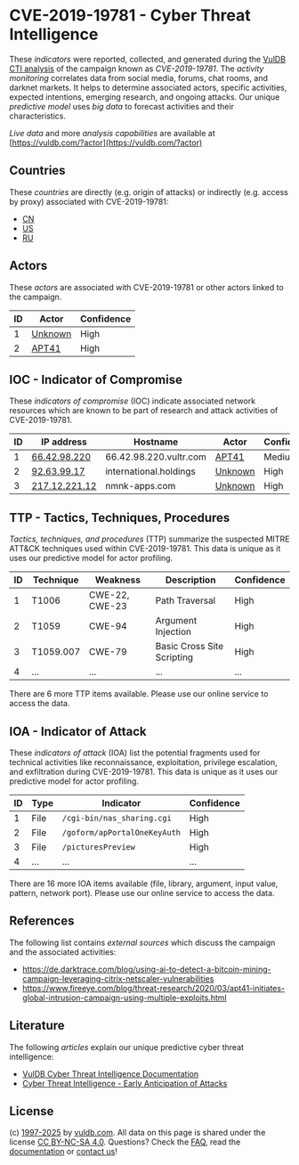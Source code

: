 # CVE-2019-19781 - Cyber Threat Intelligence

These _indicators_ were reported, collected, and generated during the [VulDB CTI analysis](https://vuldb.com/?kb.cti) of the campaign known as _CVE-2019-19781_. The _activity monitoring_ correlates data from social media, forums, chat rooms, and darknet markets. It helps to determine associated actors, specific activities, expected intentions, emerging research, and ongoing attacks. Our unique _predictive model_ uses _big data_ to forecast activities and their characteristics.

_Live data_ and more _analysis capabilities_ are available at [https://vuldb.com/?actor](https://vuldb.com/?actor)

## Countries

These _countries_ are directly (e.g. origin of attacks) or indirectly (e.g. access by proxy) associated with CVE-2019-19781:

* [CN](https://vuldb.com/?country.cn)
* [US](https://vuldb.com/?country.us)
* [RU](https://vuldb.com/?country.ru)

## Actors

These _actors_ are associated with CVE-2019-19781 or other actors linked to the campaign.

ID | Actor | Confidence
-- | ----- | ----------
1 | [Unknown](https://vuldb.com/?actor.unknown) | High
2 | [APT41](https://vuldb.com/?actor.apt41) | High

## IOC - Indicator of Compromise

These _indicators of compromise_ (IOC) indicate associated network resources which are known to be part of research and attack activities of CVE-2019-19781.

ID | IP address | Hostname | Actor | Confidence
-- | ---------- | -------- | ----- | ----------
1 | [66.42.98.220](https://vuldb.com/?ip.66.42.98.220) | 66.42.98.220.vultr.com | [APT41](https://vuldb.com/?actor.apt41) | Medium
2 | [92.63.99.17](https://vuldb.com/?ip.92.63.99.17) | international.holdings | [Unknown](https://vuldb.com/?actor.unknown) | High
3 | [217.12.221.12](https://vuldb.com/?ip.217.12.221.12) | nmnk-apps.com | [Unknown](https://vuldb.com/?actor.unknown) | High

## TTP - Tactics, Techniques, Procedures

_Tactics, techniques, and procedures_ (TTP) summarize the suspected MITRE ATT&CK techniques used within CVE-2019-19781. This data is unique as it uses our predictive model for actor profiling.

ID | Technique | Weakness | Description | Confidence
-- | --------- | -------- | ----------- | ----------
1 | T1006 | CWE-22, CWE-23 | Path Traversal | High
2 | T1059 | CWE-94 | Argument Injection | High
3 | T1059.007 | CWE-79 | Basic Cross Site Scripting | High
4 | ... | ... | ... | ...

There are 6 more TTP items available. Please use our online service to access the data.

## IOA - Indicator of Attack

These _indicators of attack_ (IOA) list the potential fragments used for technical activities like reconnaissance, exploitation, privilege escalation, and exfiltration during CVE-2019-19781. This data is unique as it uses our predictive model for actor profiling.

ID | Type | Indicator | Confidence
-- | ---- | --------- | ----------
1 | File | `/cgi-bin/nas_sharing.cgi` | High
2 | File | `/goform/apPortalOneKeyAuth` | High
3 | File | `/picturesPreview` | High
4 | ... | ... | ...

There are 16 more IOA items available (file, library, argument, input value, pattern, network port). Please use our online service to access the data.

## References

The following list contains _external sources_ which discuss the campaign and the associated activities:

* https://de.darktrace.com/blog/using-ai-to-detect-a-bitcoin-mining-campaign-leveraging-citrix-netscaler-vulnerabilities
* https://www.fireeye.com/blog/threat-research/2020/03/apt41-initiates-global-intrusion-campaign-using-multiple-exploits.html

## Literature

The following _articles_ explain our unique predictive cyber threat intelligence:

* [VulDB Cyber Threat Intelligence Documentation](https://vuldb.com/?kb.cti)
* [Cyber Threat Intelligence - Early Anticipation of Attacks](https://www.scip.ch/en/?labs.20201022)

## License

(c) [1997-2025](https://vuldb.com/?kb.changelog) by [vuldb.com](https://vuldb.com/?kb.about). All data on this page is shared under the license [CC BY-NC-SA 4.0](https://creativecommons.org/licenses/by-nc-sa/4.0/). Questions? Check the [FAQ](https://vuldb.com/?kb.faq), read the [documentation](https://vuldb.com/?kb) or [contact us](https://vuldb.com/?contact)!
